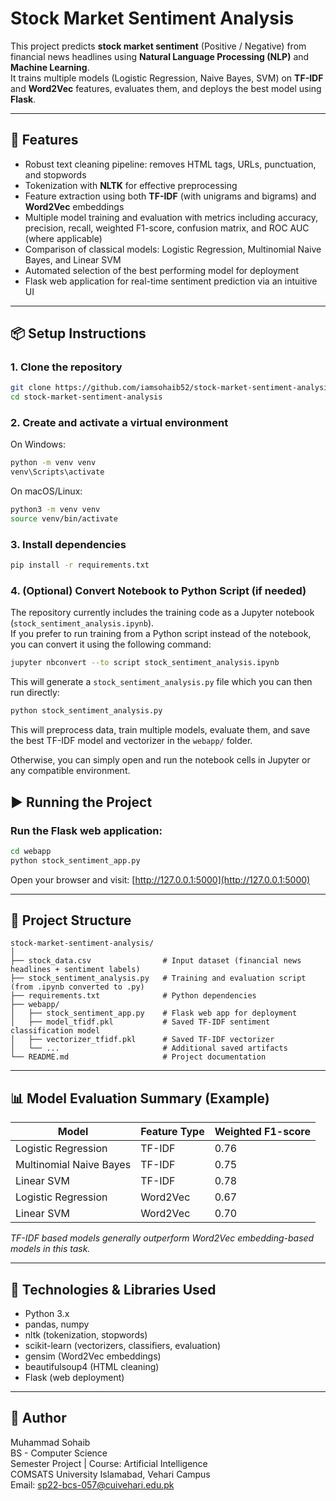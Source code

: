 # Stock Market Sentiment Analysis

This project predicts **stock market sentiment** (Positive / Negative) from financial news headlines using **Natural Language Processing (NLP)** and **Machine Learning**.  
It trains multiple models (Logistic Regression, Naive Bayes, SVM) on **TF-IDF** and **Word2Vec** features, evaluates them, and deploys the best model using **Flask**.

---

## 🚀 Features
- Robust text cleaning pipeline: removes HTML tags, URLs, punctuation, and stopwords  
- Tokenization with **NLTK** for effective preprocessing  
- Feature extraction using both **TF-IDF** (with unigrams and bigrams) and **Word2Vec** embeddings  
- Multiple model training and evaluation with metrics including accuracy, precision, recall, weighted F1-score, confusion matrix, and ROC AUC (where applicable)  
- Comparison of classical models: Logistic Regression, Multinomial Naive Bayes, and Linear SVM  
- Automated selection of the best performing model for deployment  
- Flask web application for real-time sentiment prediction via an intuitive UI  

---

## 📦 Setup Instructions

### 1. Clone the repository
```bash
git clone https://github.com/iamsohaib52/stock-market-sentiment-analysis.git
cd stock-market-sentiment-analysis
```

### 2. Create and activate a virtual environment

On Windows:

```bash
python -m venv venv
venv\Scripts\activate
```

On macOS/Linux:

```bash
python3 -m venv venv
source venv/bin/activate
```

### 3. Install dependencies

```bash
pip install -r requirements.txt
```

### 4. (Optional) Convert Notebook to Python Script (if needed)

The repository currently includes the training code as a Jupyter notebook (`stock_sentiment_analysis.ipynb`).  
If you prefer to run training from a Python script instead of the notebook, you can convert it using the following command:

```bash
jupyter nbconvert --to script stock_sentiment_analysis.ipynb
```

This will generate a `stock_sentiment_analysis.py` file which you can then run directly:

```bash
python stock_sentiment_analysis.py
```

This will preprocess data, train multiple models, evaluate them, and save the best TF-IDF model and vectorizer in the `webapp/` folder.

Otherwise, you can simply open and run the notebook cells in Jupyter or any compatible environment.

## ▶️ Running the Project

### Run the Flask web application:

```bash
cd webapp
python stock_sentiment_app.py
```

Open your browser and visit:
[http://127.0.0.1:5000](http://127.0.0.1:5000)

---

## 📂 Project Structure

```
stock-market-sentiment-analysis/
│
├── stock_data.csv                # Input dataset (financial news headlines + sentiment labels)
├── stock_sentiment_analysis.py   # Training and evaluation script (from .ipynb converted to .py)
├── requirements.txt              # Python dependencies
├── webapp/                 
│   ├── stock_sentiment_app.py    # Flask web app for deployment
│   ├── model_tfidf.pkl           # Saved TF-IDF sentiment classification model
│   ├── vectorizer_tfidf.pkl      # Saved TF-IDF vectorizer
│   └── ...                       # Additional saved artifacts
└── README.md                     # Project documentation
```

---

## 📊 Model Evaluation Summary (Example)

| Model                   | Feature Type | Weighted F1-score |
| ----------------------- | ------------ | ----------------- |
| Logistic Regression     | TF-IDF       | 0.76              |
| Multinomial Naive Bayes | TF-IDF       | 0.75              |
| Linear SVM              | TF-IDF       | 0.78              |
| Logistic Regression     | Word2Vec     | 0.67              |
| Linear SVM              | Word2Vec     | 0.70              |

*TF-IDF based models generally outperform Word2Vec embedding-based models in this task.*

---

## 🧰 Technologies & Libraries Used

* Python 3.x
* pandas, numpy
* nltk (tokenization, stopwords)
* scikit-learn (vectorizers, classifiers, evaluation)
* gensim (Word2Vec embeddings)
* beautifulsoup4 (HTML cleaning)
* Flask (web deployment)

---

## 👤 Author

Muhammad Sohaib  
BS - Computer Science    
Semester Project | Course: Artificial Intelligence  
COMSATS University Islamabad, Vehari Campus  
Email: [sp22-bcs-057@cuivehari.edu.pk](mailto:sp22-bcs-057@cuivehari.edu.pk)  

